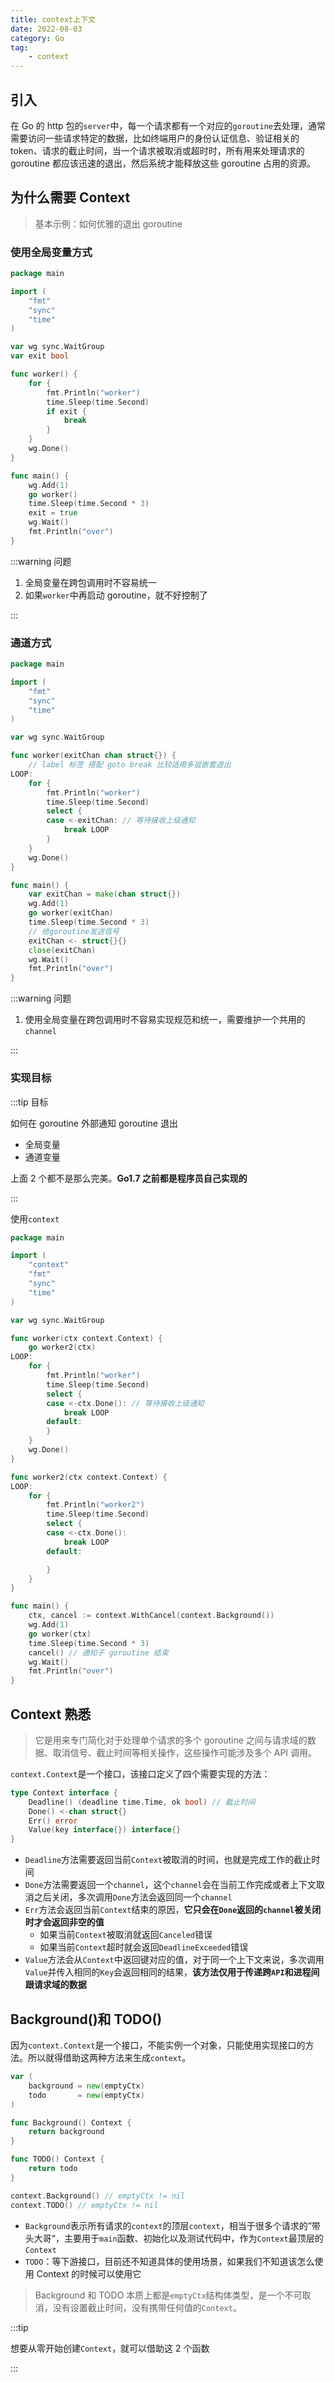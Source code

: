 ```yaml
---
title: context上下文
date: 2022-08-03
category: Go
tag:
    - context
---
```


## 引入

在 Go 的 http 包的`server`中，每一个请求都有一个对应的`goroutine`去处理，通常需要访问一些请求特定的数据，比如终端用户的身份认证信息、验证相关的 token、请求的截止时间，当一个请求被取消或超时时，所有用来处理请求的 goroutine 都应该迅速的退出，然后系统才能释放这些 goroutine 占用的资源。

## 为什么需要 Context

> 基本示例：如何优雅的退出 goroutine

### 使用全局变量方式

```go
package main

import (
	"fmt"
	"sync"
	"time"
)

var wg sync.WaitGroup
var exit bool

func worker() {
	for {
		fmt.Println("worker")
		time.Sleep(time.Second)
		if exit {
			break
		}
	}
	wg.Done()
}

func main() {
	wg.Add(1)
	go worker()
	time.Sleep(time.Second * 3)
	exit = true
	wg.Wait()
	fmt.Println("over")
}

```

:::warning 问题

1.  全局变量在跨包调用时不容易统一
2.  如果`worker`中再启动 goroutine，就不好控制了

:::

### 通道方式

```go
package main

import (
	"fmt"
	"sync"
	"time"
)

var wg sync.WaitGroup

func worker(exitChan chan struct{}) {
    // label 标签 搭配 goto break 比较适用多层嵌套退出
LOOP:
	for {
		fmt.Println("worker")
		time.Sleep(time.Second)
		select {
		case <-exitChan: // 等待接收上级通知
			break LOOP
		}
	}
	wg.Done()
}

func main() {
	var exitChan = make(chan struct{})
	wg.Add(1)
	go worker(exitChan)
	time.Sleep(time.Second * 3)
	// 给goroutine发送信号
	exitChan <- struct{}{}
	close(exitChan)
	wg.Wait()
	fmt.Println("over")
}

```

:::warning 问题

1.  使用全局变量在跨包调用时不容易实现规范和统一，需要维护一个共用的`channel`

:::

### 实现目标

:::tip 目标

如何在 goroutine 外部通知 goroutine 退出

-   全局变量
-   通道变量

上面 2 个都不是那么完美。**Go1.7 之前都是程序员自己实现的**

:::

使用`context`

```go
package main

import (
	"context"
	"fmt"
	"sync"
	"time"
)

var wg sync.WaitGroup

func worker(ctx context.Context) {
	go worker2(ctx)
LOOP:
	for {
		fmt.Println("worker")
		time.Sleep(time.Second)
		select {
		case <-ctx.Done(): // 等待接收上级通知
			break LOOP
		default:
		}
	}
	wg.Done()
}

func worker2(ctx context.Context) {
LOOP:
	for {
		fmt.Println("worker2")
		time.Sleep(time.Second)
		select {
		case <-ctx.Done():
			break LOOP
		default:

		}
	}
}

func main() {
	ctx, cancel := context.WithCancel(context.Background())
	wg.Add(1)
	go worker(ctx)
	time.Sleep(time.Second * 3)
	cancel() // 通知子 goroutine 结束
	wg.Wait()
	fmt.Println("over")
}

```

## Context 熟悉

> 它是用来专门简化对于处理单个请求的多个 goroutine 之间与请求域的数据、取消信号、截止时间等相关操作，这些操作可能涉及多个 API 调用。

`context.Context`是一个接口，该接口定义了四个需要实现的方法：

```go
type Context interface {
	Deadline() (deadline time.Time, ok bool) // 截止时间
	Done() <-chan struct{}
	Err() error
	Value(key interface{}) interface{}
}
```

-   `Deadline`方法需要返回当前`Context`被取消的时间，也就是完成工作的截止时间
-   `Done`方法需要返回一个`channel`，这个`channel`会在当前工作完成或者上下文取消之后关闭，多次调用`Done`方法会返回同一个`channel`
-   `Err`方法会返回当前`Context`结束的原因，**它只会在`Done`返回的`channel`被关闭时才会返回非空的值**
    -   如果当前`Context`被取消就返回`Canceled`错误
    -   如果当前`Context`超时就会返回`DeadlineExceeded`错误
-   `Value`方法会从`Context`中返回键对应的值，对于同一个上下文来说，多次调用`Value`并传入相同的`Key`会返回相同的结果，**该方法仅用于传递跨`API`和进程间跟请求域的数据**

## Background()和 TODO()

因为`context.Context`是一个接口，不能实例一个对象，只能使用实现接口的方法。所以就得借助这两种方法来生成`context`。

```go
var (
	background = new(emptyCtx)
	todo       = new(emptyCtx)
)

func Background() Context {
	return background
}

func TODO() Context {
	return todo
}
```

```go
context.Background() // emptyCtx != nil
context.TODO() // emptyCtx != nil
```

-   `Background`表示所有请求的`context`的顶层`context`，相当于很多个请求的”带头大哥“，主要用于`main`函数、初始化以及测试代码中，作为`Context`最顶层的`Context`
-   `TODO`：等下游接口，目前还不知道具体的使用场景，如果我们不知道该怎么使用 Context 的时候可以使用它

> Background 和 TODO 本质上都是`emptyCtx`结构体类型，是一个不可取消，没有设置截止时间，没有携带任何值的`Context`。

:::tip

想要从零开始创建`Context`，就可以借助这 2 个函数

:::
